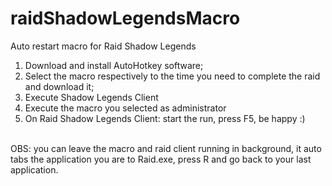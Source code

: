 # raidShadowLegendsMacro
Auto restart macro for Raid Shadow Legends
1. Download and install AutoHotkey software;
2. Select the macro respectively to the time you need to complete the raid and download it;
3. Execute Shadow Legends Client
4. Execute the macro you selected as administrator
5. On Raid Shadow Legends Client: start the run, press F5, be happy :)
<br>
OBS: you can leave the macro and raid client running in background, it auto tabs the application you are to Raid.exe, press R and go back to your last application.
